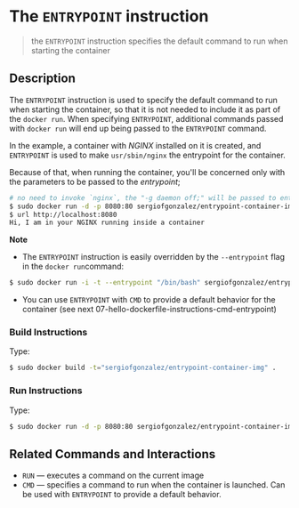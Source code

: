 # The `ENTRYPOINT` instruction
> the `ENTRYPOINT` instruction specifies the default command to run when starting the container

## Description
The `ENTRYPOINT` instruction is used to specify the default command to run when starting the container, so that it is not needed to include it as part of the `docker run`.
When specifying `ENTRYPOINT`, additional commands passed with `docker run` will end up being passed to the `ENTRYPOINT` command.

In the example, a container with *NGINX* installed on it is created, and `ENTRYPOINT` is used to make `usr/sbin/nginx` the entrypoint for the container.

Because of that, when running the container, you'll be concerned only with the parameters to be passed to the *entrypoint*;
```bash
# no need to invoke `nginx`, the "-g daemon off;" will be passed to entrypoint
$ sudo docker run -d -p 8080:80 sergiofgonzalez/entrypoint-container-img -g "daemon off;"
$ url http://localhost:8080
Hi, I am in your NGINX running inside a container
```

**Note**
+ The `ENTRYPOINT` instruction is easily overridden by the `--entrypoint` flag in the `docker run`command:
```bash
$ sudo docker run -i -t --entrypoint "/bin/bash" sergiofgonzalez/entrypoint-container-img 
```

+ You can use `ENTRYPOINT` with `CMD` to provide a default behavior for the container (see next 07-hello-dockerfile-instructions-cmd-entrypoint)

### Build Instructions
Type:
```bash
$ sudo docker build -t="sergiofgonzalez/entrypoint-container-img" .
```
### Run Instructions
Type:
```bash
$ sudo docker run -d -p 8080:80 sergiofgonzalez/entrypoint-container-img -g "daemon off;
```

## Related Commands and Interactions
+ `RUN` &mdash; executes a command on the current image
+ `CMD` &mdash; specifies a command to run when the container is launched. Can be used with `ENTRYPOINT` to provide a default behavior.
